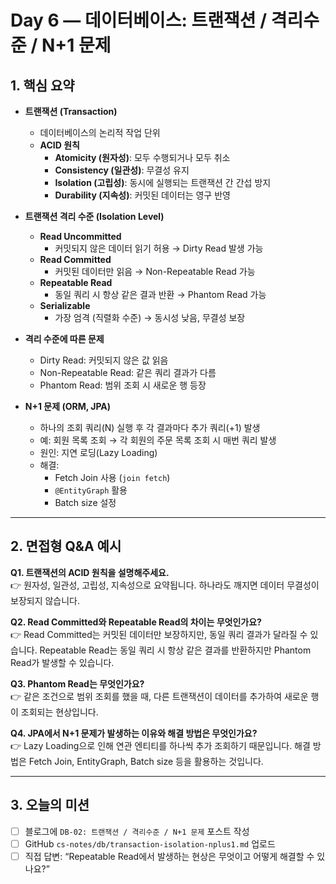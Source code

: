 # Day 6 — 데이터베이스: 트랜잭션 / 격리수준 / N+1 문제

## 1. 핵심 요약

- **트랜잭션 (Transaction)**
  - 데이터베이스의 논리적 작업 단위
  - **ACID 원칙**
    - **Atomicity (원자성)**: 모두 수행되거나 모두 취소
    - **Consistency (일관성)**: 무결성 유지
    - **Isolation (고립성)**: 동시에 실행되는 트랜잭션 간 간섭 방지
    - **Durability (지속성)**: 커밋된 데이터는 영구 반영

- **트랜잭션 격리 수준 (Isolation Level)**
  - **Read Uncommitted**
    - 커밋되지 않은 데이터 읽기 허용 → Dirty Read 발생 가능
  - **Read Committed**
    - 커밋된 데이터만 읽음 → Non-Repeatable Read 가능
  - **Repeatable Read**
    - 동일 쿼리 시 항상 같은 결과 반환 → Phantom Read 가능
  - **Serializable**
    - 가장 엄격 (직렬화 수준) → 동시성 낮음, 무결성 보장

- **격리 수준에 따른 문제**
  - Dirty Read: 커밋되지 않은 값 읽음
  - Non-Repeatable Read: 같은 쿼리 결과가 다름
  - Phantom Read: 범위 조회 시 새로운 행 등장

- **N+1 문제 (ORM, JPA)**
  - 하나의 조회 쿼리(N) 실행 후 각 결과마다 추가 쿼리(+1) 발생
  - 예: 회원 목록 조회 → 각 회원의 주문 목록 조회 시 매번 쿼리 발생
  - 원인: 지연 로딩(Lazy Loading)
  - 해결:
    - Fetch Join 사용 (`join fetch`)
    - `@EntityGraph` 활용
    - Batch size 설정

---

## 2. 면접형 Q&A 예시

**Q1. 트랜잭션의 ACID 원칙을 설명해주세요.**  
👉 원자성, 일관성, 고립성, 지속성으로 요약됩니다. 하나라도 깨지면 데이터 무결성이 보장되지 않습니다.

**Q2. Read Committed와 Repeatable Read의 차이는 무엇인가요?**  
👉 Read Committed는 커밋된 데이터만 보장하지만, 동일 쿼리 결과가 달라질 수 있습니다. Repeatable Read는 동일 쿼리 시 항상 같은 결과를 반환하지만 Phantom Read가 발생할 수 있습니다.

**Q3. Phantom Read는 무엇인가요?**  
👉 같은 조건으로 범위 조회를 했을 때, 다른 트랜잭션이 데이터를 추가하여 새로운 행이 조회되는 현상입니다.

**Q4. JPA에서 N+1 문제가 발생하는 이유와 해결 방법은 무엇인가요?**  
👉 Lazy Loading으로 인해 연관 엔티티를 하나씩 추가 조회하기 때문입니다. 해결 방법은 Fetch Join, EntityGraph, Batch size 등을 활용하는 것입니다.

---

## 3. 오늘의 미션
- [ ] 블로그에 `DB-02: 트랜잭션 / 격리수준 / N+1 문제` 포스트 작성
- [ ] GitHub `cs-notes/db/transaction-isolation-nplus1.md` 업로드
- [ ] 직접 답변: “Repeatable Read에서 발생하는 현상은 무엇이고 어떻게 해결할 수 있나요?”
